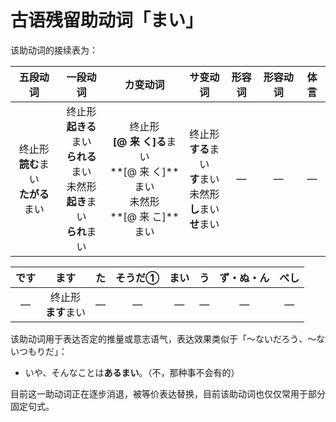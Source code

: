 # 古语残留助动词「まい」

该助动词的接续表为：

| 五段动词 | 一段动词 | カ变动词 | サ变动词 | 形容词 | 形容动词 | 体言 |
| :-: | :-: | :-: | :-: | :-: | :-: | :-: |
| 终止形 <br /> **読む**まい <br /> **たがる**まい | 终止形 <br /> **起きる**まい <br /> **られる**まい <br /> 未然形 <br /> **起き**まい <br /> **られ**まい | 终止形 <br /> **[@ 来 く]る**まい <br /> **[@ 来 く]**まい <br /> 未然形 <br /> **[@ 来 こ]**まい | 终止形 <br /> **する**まい <br /> **す**まい <br /> 未然形 <br /> **し**まい <br /> **せ**まい | ― | ― | ― |

| です | ます | た | そうだ① | まい | う | ず・ぬ・ん | べし |
| :-: | :-: | :-: | :-: | :-: | :-: | :-: | :-: |
| ― | 终止形 <br /> **ます**まい | ― | ― | ― | ― | ― | ― |

该助动词用于表达否定的推量或意志语气，表达效果类似于「～ないだろう、～ないつもりだ」：

- いや、そんなことは**あるまい**。（不，那种事不会有的）

目前这一助动词正在逐步消退，被等价表达替换，目前该助动词也仅仅常用于部分固定句式。